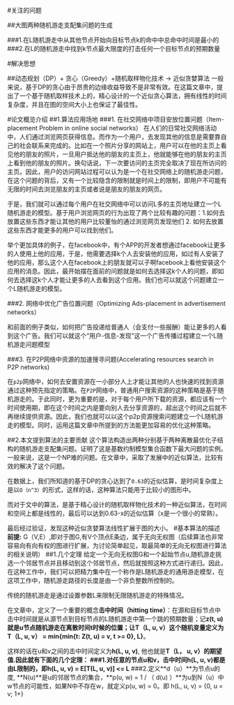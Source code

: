 #关注的问题


##大图两种随机游走支配集问题的生成

###1.在L随机游走中从其他节点开始向目标节点k的命中中总命中时间是最小的
###2.在L的随机游走中找到k节点最大限度的打击任何一个目标节点的预期数量

#解决思想

##动态规划（DP）+ 贪心（Greedy）+随机取样物化技术  -> 近似贪婪算法
一般来说，基于DP的贪心由于昂贵的边缘收益导致不是非常有效。在这篇文章中，提出了一个基于随机取样技术上的，精心设计的一个近似贪心算法，拥有线性的时间复杂度，并且在图的空间大小上也保证了最佳性。

#论文概览介绍
##1.算法应用场地
###1. 在社交网络中项目安放位置问题（Item-placement Problem in online social networks）
在人们的日常社交网络活动中，人们通过浏览网页获得信息。而作为一个用户，去发现其他的信息是需要靠自己的社会联系来完成的。比如在一个照片分享的网站上，用户可以在他的主页上看见他的朋友的照片，一旦用户抵达他的朋友的主页上，他就能够在他的朋友的主页上看到他的朋友的照片。换句话说，下一次要访问的主页完全取决了现在所访问的主页。因此，用户的访问网站过程可以认为是一个在社交网络上的随机游走问题，在这个问题的背后，又有一个比较隐含的限制就是时间上的限制，即用户不可能有无限的时间去浏览朋友的主页或者说是朋友的朋友的网页。

于是，我们就可以通过每个用户在社交网络中可以访问L多的主页地址建立一个L随机游走的模型。基于用户浏览网页的行为出现了两个比较有趣的问题：1.如何去放置这些东西才能让其他的用户比较董怡的通过浏览网页发现他们 2. 如何去放置这些东西才能更多的用户可以找到他们。

举个更加具体的例子，在facebook中，有个APP的开发者想通过facebook让更多的人使用上他的应用，于是，他需要选择k个人去安装他的应用，如过有人安装了他的应用，那么这个人在facebook上的朋友就可以子啊facebook上看他安装这个应用的消息。因此，最开始摆在面前的问题就是如何去选择这k个人的问题，即如何去选择这k个人才能让更多的人去看到这个应用。我们也可以就这个问题建立一个L随机游走的模型。

###2. 网络中优化广告位置问题（Optimizing Ads-placement in advertisement networks）

和前面的例子类似，如何把广告投递给普通人（会支付一些报酬）能让更多的人看到这个广告。我们可以就这个“用户-信息-发现”这一个广告传播过程建立一个L随机游走问题模型

###3. 在P2P网络中资源的加速搜寻问题(Accelerating resources search in P2P networks)

在```p2p```网络中，如何去安置资源在一小部分人上才能让其他的人也快速的找到资源通过这种预先指定的策略。在```P2P```网络中，普通用户搜索资源的这种策略是基于随机游走的。于此同时，更为重要的是，对于每个用户所下载的资源，都应该有一个时间使用期，即在这个时间之内是要向别人去分享资源的，超出这个时间之后就不再继续提供资源。因此，我们也就可以以这个p2p资源搜索问题建立一个L随机游走的模型。同时，运用这篇文章中所提到的方法能更加容易的优化这种策略。

##2.本文提到算法的主要贡献
这个算法构造出两种分别基于两种离散最优化子结构的随机游走支配集问题。证明了这是基数约制模型集合函数下最大问题的实例。一般来说，这是一个NP难的问题。在文章中，采取了发展中的近似算法，比较有效的解决了这个问题。

在数据上，我们所知道的基于DP的贪心达到了```0.63```的近似估算，是时间复杂度上是以```O（n^3）```的形式，这样的话，这种算法只能用于比较小的图形中。

而对于文中的算法，是基于精心设计的随机取样物化技术的一种近似算法，在时间和空间上都是线性的，最后可以达到0.63-x的近似估算（x是一个很小的常熟）。

最后经过验证，发现这种近似贪婪算法线性扩展于图的大小。
#基本算法的描述
**前提:** G（V,E）,即对于图G,有V个顶点E条边，属于无向无权图（后续算法也非常容易向有向有权的图进行扩展，为讨论简单起见，取最简单的无向无权图进行算法的相关说明）
##1.几个定理
给定一个无向无权图G和一个起始节点u,随机游走挑选一个邻居节点并且移动到这个邻居节点，然后就按照这种方式进行递归。因此，在这种工作中，我们可以把精力集中在一个称作是L随机游走的通用游走模型，在这项工作中，随机游走路径的长度是由一个非负整数所控制的。

传统的随机游走是通过设置参数L来限制无限随机游走的特殊情况。

在文章中，定义了一个重要的概念**击中时间（hitting time）**：在源和目标节点中击中时间就是从源节点到目标节点的L随机游走中第一个跳的预期数量；记**z(t, u)**就是u节点随机游走在离散时间t时候的位置；让**T（L, u, v）**这个随机变量定义为**T（L, u, v） = min{min{t: Z(t, u) = v, t >= 0}, L}**。

这样的话在u和v之间的击中时间定义为**h(L, u, v)**, 他也就是**T（L， u, v）**的期望值.因此就有下面的几个定理：
###1.对任意的节点u和v，击中时间**h(L, u, v)**都是由L限制的，即**h(L, u, v) = E[T(L, u, v)] <= L**
###2.定义**d（u）**为节点u的度, **N(u)**是u的邻居节点的集合，**p(u, w) = 1 / （ d(u) ）**为u到N（u）中w节点的可能性，如果N中不存在w，就定义p(u, w) = 0。即 h(L, u, v) = {0, u = v; 1+}